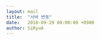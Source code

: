 ```yaml
---
layout: mail
title:  "서버 변동"
date:   2018-09-29 00:00:00 +0900
author: SiRyuA
---
```


<script>
location.href = "mailto:develoid@naver.com"
              + "?cc="
              + "&subject="
              + "[지원서버] 변동 신고합니다."
              + "&body="
              + "%40 서버 이름 %0D%0A%0D%0A%0D%0A"
              + "%40 서버 URL 주소 %0D%0A%0D%0A%0D%0A"
              + "%40 서버 관리자 닉네임 %0D%0A%0D%0A%0D%0A"
              + "%40 변동사항 %0D%0A%0D%0A%0D%0A";
</script>
